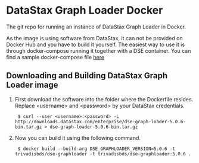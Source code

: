 # DataStax Graph Loader Docker
The git repo for running an instance of DataStax Graph Loader in Docker.

As the image is using software from DataStax, it can not be provided on Docker Hub and you have to build it yourself. The easiest way to use it is through docker-compose running it together with a DSE container. You can find a sample docker-compose file [here][dockercompose]

## Downloading and Building DataStax Graph Loader image

1. First download the software into the folder where the Dockerfile resides. Replace &lt;username&gt; and &lt;password&gt; by your DataStax credentials.

    	$ curl --user <username>:<password> -L http://downloads.datastax.com/enterprise/dse-graph-loader-5.0.6-bin.tar.gz > dse-graph-loader-5.0.6-bin.tar.gz

2. Now you can build it using the following command. 

    	$ docker build --build-arg DSE_GRAPHLOADER_VERSION=5.0.6 -t trivadisbds/dse-graphloader -t trivadisbds/dse-graphloader:5.0.6 .

[whitepaper]: http://www.datastax.com/wp-content/uploads/resources/DataStax-WP-Best_Practices_Running_DSE_Within_Docker.pdf
[hub]: https://hub.docker.com/r/trivadisbds/dse/
[dockercompose]: https://github.com/TrivadisBDS/dockerfiles/tree/master/datastax
